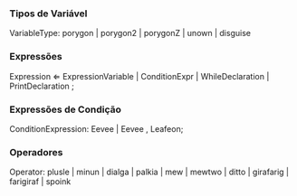 ### Tipos de Variável

VariableType: porygon | porygon2 | porygonZ | unown | disguise

### Expressões

Expression ⇐ ExpressionVariable | ConditionExpr | WhileDeclaration | PrintDeclaration ;

### Expressões de Condição

ConditionExpression: Eevee | Eevee , Leafeon;

### Operadores

Operator: plusle | minun | dialga | palkia | mew | mewtwo | ditto | girafarig | farigiraf | spoink
